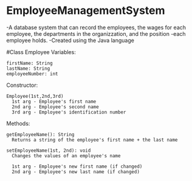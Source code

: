 # EmployeeManagementSystem

-A database system that can record the employees, the wages for each employee, the departments in the organizzation, and the position -each employee holds.
-Created using the Java language

#Class Employee
  Variables:
  
    firstName: String
    lastName: String
    employeeNumber: int
  
  Constructor:
  
    Employee(1st,2nd,3rd)
      1st arg - Employee's first name
      2nd arg - Employee's second name
      3rd arg - Employee's identification number
  
  Methods:
  
    getEmployeeName(): String
      Returns a string of the employee's first name + the last name
      
    setEmployeeName(1st, 2nd): void
      Changes the values of an employee's name
      
      1st arg - Employee's new first name (if changed)
      2nd arg - Employee's new last name (if changed)
  
  
  
